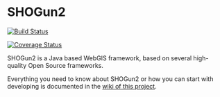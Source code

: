 # SHOGun2

[![Build Status](https://travis-ci.org/terrestris/shogun2.png)](https://travis-ci.org/terrestris/shogun2)

[![Coverage Status](https://coveralls.io/repos/terrestris/shogun2/badge.png)](https://coveralls.io/r/terrestris/shogun2)

SHOGun2 is a Java based WebGIS framework, based on several high-quality Open Source frameworks.

Everything you need to know about SHOGun2 or how you can start with developing is documented in the [wiki of this project](https://github.com/terrestris/shogun2/wiki).
